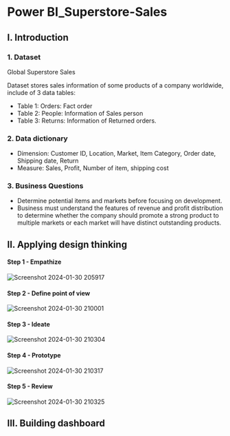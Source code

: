 # Power BI_Superstore-Sales

## I. Introduction
### 1. Dataset

Global Superstore Sales

Dataset stores sales information of some products of a company worldwide, include of 3 data tables:

- Table 1: Orders: Fact order
- Table 2: People: Information of Sales person
- Table 3: Returns: Information of Returned orders.

### 2. Data dictionary
- Dimension: Customer ID, Location, Market, Item Category, Order date, Shipping date, Return 
- Measure: Sales, Profit, Number of item, shipping cost

### 3. Business Questions
- Determine potential items and markets before focusing on development. 
- Business must understand the features of revenue and profit distribution to determine whether the company should promote a strong product to multiple markets or each market will have distinct outstanding products.

## II. Applying design thinking
#### Step 1 - Empathize
![Screenshot 2024-01-30 205917](https://github.com/MinhAnh99/PBI_Superstore-Sales/assets/74374068/538641d4-d142-458b-9831-14e0211bf16a)

#### Step 2 - Define point of view
![Screenshot 2024-01-30 210001](https://github.com/MinhAnh99/PBI_Superstore-Sales/assets/74374068/cce78ab6-cf3e-4341-8f2e-0f2f1aae001b)

#### Step 3 -  Ideate
![Screenshot 2024-01-30 210304](https://github.com/MinhAnh99/PBI_Superstore-Sales/assets/74374068/e6a87c51-ae86-4938-9756-4ffffea040b2)

#### Step 4 -  Prototype
![Screenshot 2024-01-30 210317](https://github.com/MinhAnh99/PBI_Superstore-Sales/assets/74374068/0e777ced-06d6-4614-ab4c-07394f9704a5)

#### Step 5 -  Review
![Screenshot 2024-01-30 210325](https://github.com/MinhAnh99/PBI_Superstore-Sales/assets/74374068/e7dd953b-1399-4e9e-8ab9-e48f9adcec81)

## III. Building dashboard


